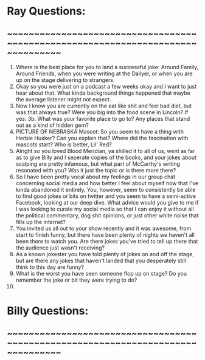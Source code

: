 # Ray Questions:
## ~~~~~~~~~~~~~~~~~~~~~~~~~~~~~~~~~~~~~~~~~~~~~~~~~~~~~~~~~~~~~~~~~~~~~~~~~~~~~~~~
1. Where is the best place for you to land a successful joke: Around Family, Around Friends, when you were writing at the Dailyer, or when you are up on the stage delivering to strangers.
2. Okay so you were just on a podcast a few weeks okay and I want to just hear about that. What kinda background things happened that maybe the average listener might not expect.
3. Now I know you are currently on the eat like shit and feel bad diet, but was that always true? Were you big into the food scene in Lincoln? If yes:
  3b. What was your favorite place to go to? Any places that stand out as a kind of hidden gem?
4. PICTURE OF NEBRASKA Mascot: So you seem to have a thing with Herbie Husker? Can you explain that? Where did the fascination with mascots start? Who is better, Lil' Red?
5. Alright so you loved Blood Meridian, ya shilled it to all of us, went as far as to give Billy and I seperate copies of the books, and your jokes about scalping are pretty infamous, but what part of McCarthy's writing resonated with you? Was it just the topic or is there more there?
6. So I have been pretty vocal about my feelings in our group chat concerning social media and how better I feel about myself now that I've kinda abandoned it entirely. You, however, seem to consistently be able to find good jokes or bits on twitter and you seem to have a semi-active Facebook, looking at our deep dive. What advice would you give to me if I was looking to curate my social media so that I can enjoy it without all the political commentary, dog shit opinions, or just other white noise that fills up the internet?
7. You invited us all out to your show recently and it was awesome, from start to finish funny, but there have been plenty of nights we haven't all been there to watch you. Are there jokes you've tried to tell up there that the audience just wasn't receiving?
8. As a known jokester you have told plenty of jokes on and off the stage, but are there any jokes that haven't landed that you desperately still think to this day are funny?
9. What is the worst you have seen someone flop up on stage? Do you remember the joke or bit they were trying to do?
10.
# Billy Questions:
## ~~~~~~~~~~~~~~~~~~~~~~~~~~~~~~~~~~~~~~~~~~~~~~~~~~~~~~~~~~~~~~~~~~~~~~~~~~~~~~~~










